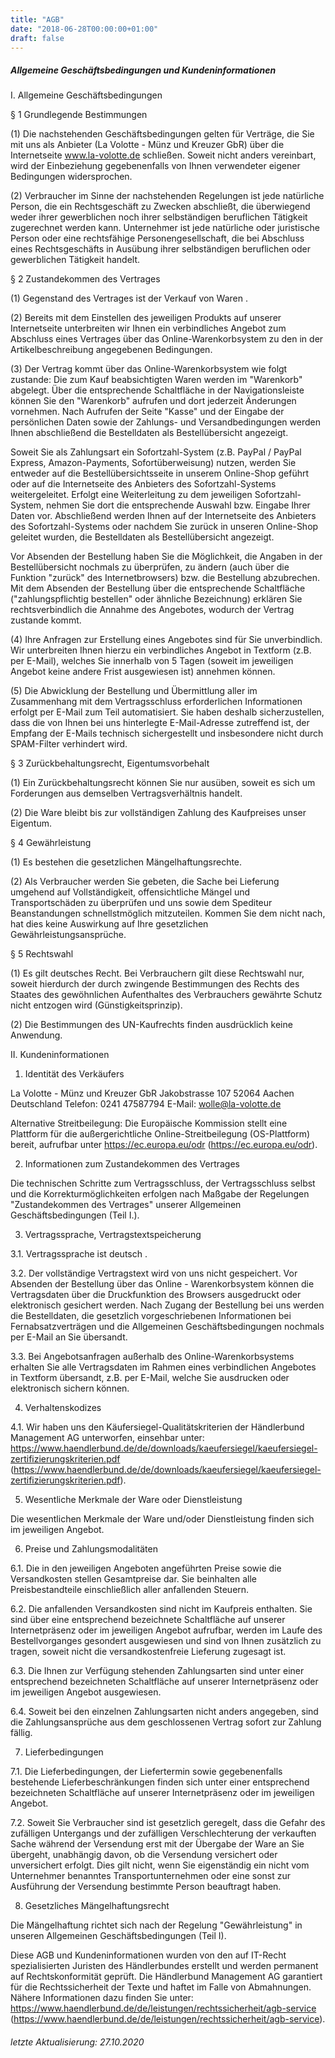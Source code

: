 ```yaml
---
title: "AGB"
date: "2018-06-28T00:00:00+01:00"
draft: false
---
```


##### Allgemeine Geschäftsbedingungen und Kundeninformationen

I. Allgemeine Geschäftsbedingungen

§ 1 Grundlegende Bestimmungen

(1) Die nachstehenden Geschäftsbedingungen gelten für Verträge, die Sie mit uns als Anbieter (La Volotte - Münz und Kreuzer GbR) über die Internetseite www.la-volotte.de schließen. Soweit nicht anders vereinbart, wird der Einbeziehung gegebenenfalls von Ihnen verwendeter eigener Bedingungen widersprochen.

(2) Verbraucher im Sinne der nachstehenden Regelungen ist jede natürliche Person, die ein Rechtsgeschäft zu Zwecken abschließt, die überwiegend weder ihrer gewerblichen noch ihrer selbständigen beruflichen Tätigkeit zugerechnet werden kann. Unternehmer ist jede natürliche oder juristische Person oder eine rechtsfähige Personengesellschaft, die bei Abschluss eines Rechtsgeschäfts in Ausübung ihrer selbständigen beruflichen oder gewerblichen Tätigkeit handelt.

§ 2 Zustandekommen des Vertrages

(1) Gegenstand des Vertrages ist der Verkauf von Waren .

(2) Bereits mit dem Einstellen des jeweiligen Produkts auf unserer Internetseite unterbreiten wir Ihnen ein verbindliches Angebot zum Abschluss eines Vertrages über das Online-Warenkorbsystem zu den in der Artikelbeschreibung angegebenen Bedingungen. 

(3) Der Vertrag kommt über das Online-Warenkorbsystem wie folgt zustande:
Die zum Kauf beabsichtigten Waren  werden im "Warenkorb" abgelegt. Über die entsprechende Schaltfläche in der Navigationsleiste können Sie den "Warenkorb" aufrufen und dort jederzeit Änderungen vornehmen.
Nach Aufrufen der Seite "Kasse" und der Eingabe der persönlichen Daten sowie der Zahlungs- und Versandbedingungen werden Ihnen abschließend die Bestelldaten als Bestellübersicht angezeigt.

Soweit Sie als Zahlungsart ein Sofortzahl-System (z.B. PayPal / PayPal Express, Amazon-Payments, Sofortüberweisung) nutzen, werden Sie entweder auf die Bestellübersichtsseite in unserem Online-Shop geführt oder auf die Internetseite des Anbieters des Sofortzahl-Systems weitergeleitet.
Erfolgt eine Weiterleitung zu dem jeweiligen Sofortzahl-System, nehmen Sie dort die entsprechende Auswahl bzw. Eingabe Ihrer Daten vor. Abschließend werden Ihnen auf der Internetseite des Anbieters des Sofortzahl-Systems oder nachdem Sie zurück in unseren Online-Shop geleitet wurden, die Bestelldaten als Bestellübersicht angezeigt.

Vor Absenden der Bestellung haben Sie die Möglichkeit, die Angaben in der Bestellübersicht nochmals zu überprüfen, zu ändern (auch über die Funktion "zurück" des Internetbrowsers) bzw. die Bestellung abzubrechen. 
Mit dem Absenden der Bestellung über die entsprechende Schaltfläche ("zahlungspflichtig bestellen" oder ähnliche Bezeichnung) erklären Sie rechtsverbindlich die Annahme des Angebotes, wodurch der Vertrag zustande kommt. 

(4) Ihre Anfragen zur Erstellung eines Angebotes sind für Sie unverbindlich. Wir unterbreiten Ihnen hierzu ein verbindliches Angebot in Textform (z.B. per E-Mail), welches Sie innerhalb von 5 Tagen (soweit im jeweiligen Angebot keine andere Frist ausgewiesen ist) annehmen können.

(5) Die Abwicklung der Bestellung und Übermittlung aller im Zusammenhang mit dem Vertragsschluss erforderlichen Informationen erfolgt per E-Mail zum Teil automatisiert. Sie haben deshalb sicherzustellen, dass die von Ihnen bei uns hinterlegte E-Mail-Adresse zutreffend ist, der Empfang der E-Mails technisch sichergestellt und insbesondere nicht durch SPAM-Filter verhindert wird.

§ 3 Zurückbehaltungsrecht, Eigentumsvorbehalt

(1) Ein Zurückbehaltungsrecht können Sie nur ausüben, soweit es sich um Forderungen aus demselben Vertragsverhältnis handelt.

(2)  Die Ware bleibt bis zur vollständigen Zahlung des Kaufpreises unser Eigentum.

§ 4 Gewährleistung

(1) Es bestehen die gesetzlichen Mängelhaftungsrechte.

(2) Als Verbraucher werden Sie gebeten, die Sache bei Lieferung umgehend auf Vollständigkeit, offensichtliche Mängel und Transportschäden zu überprüfen und uns sowie dem Spediteur Beanstandungen schnellstmöglich mitzuteilen. Kommen Sie dem nicht nach, hat dies keine Auswirkung auf Ihre gesetzlichen Gewährleistungsansprüche.

§ 5 Rechtswahl

(1)  Es gilt deutsches Recht. Bei Verbrauchern gilt diese Rechtswahl nur, soweit hierdurch der durch zwingende Bestimmungen des Rechts des Staates des gewöhnlichen Aufenthaltes des Verbrauchers gewährte Schutz nicht entzogen wird (Günstigkeitsprinzip).

(2)  Die Bestimmungen des UN-Kaufrechts finden ausdrücklich keine Anwendung.




II. Kundeninformationen 

1. Identität des Verkäufers

La Volotte - Münz und Kreuzer GbR
Jakobstrasse 107
52064 Aachen
Deutschland
Telefon: 0241 47587794
E-Mail: wolle@la-volotte.de


Alternative Streitbeilegung:
Die Europäische Kommission stellt eine Plattform für die außergerichtliche Online-Streitbeilegung (OS-Plattform) bereit, aufrufbar unter https://ec.europa.eu/odr (https://ec.europa.eu/odr).

2. Informationen zum Zustandekommen des Vertrages

Die technischen Schritte zum Vertragsschluss, der Vertragsschluss selbst und die Korrekturmöglichkeiten erfolgen nach Maßgabe der Regelungen "Zustandekommen des Vertrages" unserer Allgemeinen Geschäftsbedingungen (Teil I.).

3. Vertragssprache, Vertragstextspeicherung

3.1. Vertragssprache ist deutsch .

3.2. Der vollständige Vertragstext wird von uns nicht gespeichert. Vor Absenden der Bestellung  über das Online - Warenkorbsystem  können die Vertragsdaten über die Druckfunktion des Browsers ausgedruckt oder elektronisch gesichert werden. Nach Zugang der Bestellung bei uns werden die Bestelldaten, die gesetzlich vorgeschriebenen Informationen bei Fernabsatzverträgen und die Allgemeinen Geschäftsbedingungen nochmals per E-Mail an Sie übersandt.

3.3. Bei Angebotsanfragen außerhalb des Online-Warenkorbsystems erhalten Sie alle Vertragsdaten im Rahmen eines verbindlichen Angebotes in Textform übersandt, z.B. per E-Mail, welche Sie ausdrucken oder elektronisch sichern können.

4. Verhaltenskodizes

4.1. Wir haben uns den Käufersiegel-Qualitätskriterien der Händlerbund Management AG unterworfen, einsehbar unter: https://www.haendlerbund.de/de/downloads/kaeufersiegel/kaeufersiegel-zertifizierungskriterien.pdf (https://www.haendlerbund.de/de/downloads/kaeufersiegel/kaeufersiegel-zertifizierungskriterien.pdf).

5. Wesentliche Merkmale der Ware oder Dienstleistung

Die wesentlichen Merkmale der Ware und/oder Dienstleistung finden sich im jeweiligen Angebot.

6. Preise und Zahlungsmodalitäten

6.1. Die in den jeweiligen Angeboten angeführten Preise sowie die Versandkosten stellen Gesamtpreise dar. Sie beinhalten alle Preisbestandteile einschließlich aller anfallenden Steuern.

6.2. Die anfallenden Versandkosten sind nicht im Kaufpreis enthalten. Sie sind über eine entsprechend bezeichnete Schaltfläche auf unserer Internetpräsenz oder im jeweiligen Angebot aufrufbar, werden im Laufe des Bestellvorganges gesondert ausgewiesen und sind von Ihnen zusätzlich zu tragen, soweit nicht die versandkostenfreie Lieferung zugesagt ist.

6.3. Die Ihnen zur Verfügung stehenden Zahlungsarten sind unter einer entsprechend bezeichneten Schaltfläche auf unserer Internetpräsenz oder im jeweiligen Angebot ausgewiesen.

6.4. Soweit bei den einzelnen Zahlungsarten nicht anders angegeben, sind die Zahlungsansprüche aus dem geschlossenen Vertrag sofort zur Zahlung fällig.

7. Lieferbedingungen

7.1. Die Lieferbedingungen, der Liefertermin sowie gegebenenfalls bestehende Lieferbeschränkungen finden sich unter einer entsprechend bezeichneten Schaltfläche auf unserer Internetpräsenz oder im jeweiligen Angebot.

7.2. Soweit Sie Verbraucher sind ist gesetzlich geregelt, dass die Gefahr des zufälligen Untergangs und der zufälligen Verschlechterung der verkauften Sache während der Versendung erst mit der Übergabe der Ware an Sie übergeht, unabhängig davon, ob die Versendung versichert oder unversichert erfolgt. Dies gilt nicht, wenn Sie eigenständig ein nicht vom Unternehmer benanntes Transportunternehmen oder eine sonst zur Ausführung der Versendung bestimmte Person beauftragt haben. 

8. Gesetzliches Mängelhaftungsrecht 

Die Mängelhaftung richtet sich nach der Regelung "Gewährleistung" in unseren Allgemeinen Geschäftsbedingungen (Teil I). 

Diese AGB und Kundeninformationen wurden von den auf IT-Recht spezialisierten Juristen des Händlerbundes erstellt und werden permanent auf Rechtskonformität geprüft. Die Händlerbund Management AG garantiert für die Rechtssicherheit der Texte und haftet im Falle von Abmahnungen. Nähere Informationen dazu finden Sie unter: https://www.haendlerbund.de/de/leistungen/rechtssicherheit/agb-service (https://www.haendlerbund.de/de/leistungen/rechtssicherheit/agb-service).

###### letzte Aktualisierung: 27.10.2020
